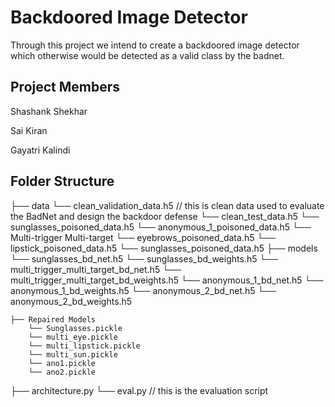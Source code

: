 # Backdoored Image Detector

Through this project we intend to create a backdoored image detector which otherwise would be detected as a valid class by the badnet.

## Project Members
Shashank Shekhar 

Sai Kiran

Gayatri Kalindi

## Folder Structure

├── data 
    └── clean_validation_data.h5 // this is clean data used to evaluate the BadNet and design the backdoor defense
    └── clean_test_data.h5
    └── sunglasses_poisoned_data.h5
    └── anonymous_1_poisoned_data.h5
    └── Multi-trigger Multi-target
        └── eyebrows_poisoned_data.h5
        └── lipstick_poisoned_data.h5
        └── sunglasses_poisoned_data.h5
├── models
    └── sunglasses_bd_net.h5
    └── sunglasses_bd_weights.h5
    └── multi_trigger_multi_target_bd_net.h5
    └── multi_trigger_multi_target_bd_weights.h5
    └── anonymous_1_bd_net.h5
    └── anonymous_1_bd_weights.h5
    └── anonymous_2_bd_net.h5
    └── anonymous_2_bd_weights.h5
    
    ├── Repaired Models
        └── Sunglasses.pickle
        └── multi_eye.pickle
        └── multi_lipstick.pickle
        └── multi_sun.pickle
        └── ano1.pickle
        └── ano2.pickle
        
    
├── architecture.py
└── eval.py // this is the evaluation script
